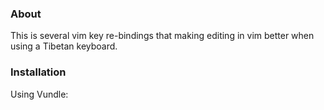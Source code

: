 ### About

This is several vim key re-bindings that making editing in vim better when using a Tibetan keyboard.

### Installation

Using Vundle:
